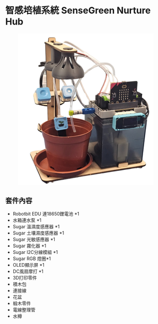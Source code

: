 # 智感培植系統 SenseGreen Nurture Hub

<figure><img src="../../.gitbook/assets/1.png" alt=""><figcaption></figcaption></figure>

## 套件內容

* Robotbit EDU 連18650鋰電池 \*1
* 水箱連水泵 \*1
* Sugar 溫濕度感應器 \*1
* Sugar 土壤濕度感應器 \*1
* Sugar 光敏感應器 \*1
* Sugar 霧化器 \*1
* Sugar I2C分線模組 \*1
* Sugar RGB 燈圈\*1
* OLED顯示屏 \*1
* DC風扇摩打 \*1
* 3D打印零件
* 積木包
* 連接線
* 花盆
* 椴木零件
* 電線整理管
* 水樽


